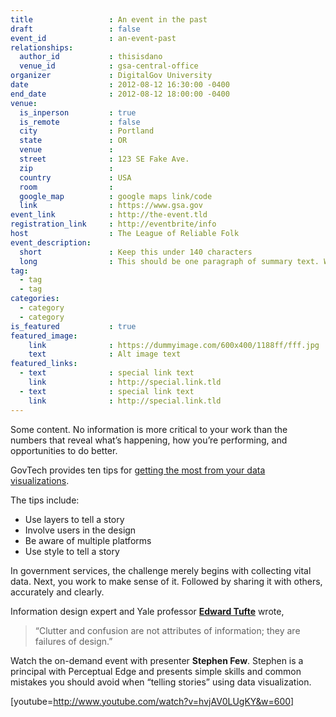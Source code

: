 ```yaml
---
title                 : An event in the past
draft                 : false
event_id              : an-event-past
relationships:
  author_id           : thisisdano
  venue_id            : gsa-central-office
organizer             : DigitalGov University
date                  : 2012-08-12 16:30:00 -0400
end_date              : 2012-08-12 18:00:00 -0400
venue:
  is_inperson         : true
  is_remote           : false
  city                : Portland
  state               : OR
  venue               :
  street              : 123 SE Fake Ave.
  zip                 :
  country             : USA
  room                :
  google_map          : google maps link/code
  link                : https://www.gsa.gov
event_link            : http://the-event.tld
registration_link     : http://eventbrite/info
host                  : The League of Reliable Folk
event_description:
  short               : Keep this under 140 characters
  long                : This should be one paragraph of summary text. Work to evoke the critical topics of your event, but leave extended descriptions to the body of the event. Where does this long description go? That's a very reasonable question, but I'm not sure yet.
tag:
  - tag
  - tag
categories:
  - category
  - category
is_featured           : true
featured_image:
    link              : https://dummyimage.com/600x400/1188ff/fff.jpg
    text              : Alt image text
featured_links:
  - text              : special link text
    link              : http://special.link.tld
  - text              : special link text
    link              : http://special.link.tld
---
```


Some content.
No information is more critical to your work than the numbers that reveal what’s  happening, how you’re performing, and opportunities to do better.

GovTech provides ten tips for [getting the most from your data visualizations](http://www.govtech.com/pcio/10-Tips-for-Data-Visualization.html "GovTech's ten tips for getting the most from your data visualizations").

The tips include:

  * Use layers to tell a story
  * Involve users in the design
  * Be aware of multiple platforms
  * Use style to tell a story

In government services, the challenge merely begins with collecting vital data. Next, you work to make sense of it. Followed by sharing it with others, accurately and clearly.

Information design expert and Yale professor **[Edward Tufte](http://www.stanfordalumni.org/news/magazine/2007/marapr/features/tufte.html)** wrote,

> “Clutter and confusion are not attributes of information; they are failures of design.”

Watch the on-demand event with presenter **Stephen Few**. Stephen is a principal with Perceptual Edge and presents simple skills and common mistakes you should avoid when &#8220;telling stories&#8221; using data visualization.

[youtube=http://www.youtube.com/watch?v=hvjAV0LUgKY&w=600]
